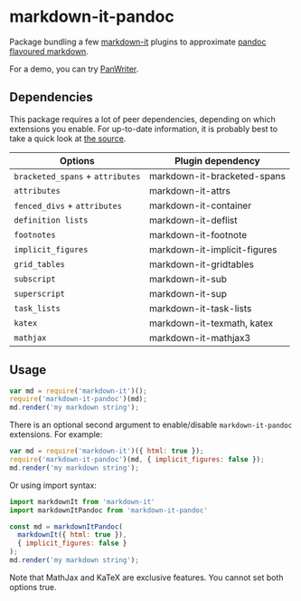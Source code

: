 # markdown-it-pandoc

Package bundling a few [markdown-it](https://github.com/markdown-it/markdown-it)
plugins to approximate [pandoc flavoured markdown](http://pandoc.org/MANUAL.html#pandocs-markdown).

For a demo, you can try [PanWriter](https://panwriter.com).

## Dependencies

This package requires a lot of peer dependencies, depending on which extensions you enable.
For up-to-date information, it is probably best to take a quick look at [the source](./index.js).

| Options                          | Plugin dependency            |
|----------------------------------|------------------------------|
| `bracketed_spans` + `attributes` | markdown-it-bracketed-spans  |
| `attributes`                     | markdown-it-attrs            |
| `fenced_divs` + `attributes`     | markdown-it-container        |
| `definition lists`               | markdown-it-deflist          |
| `footnotes`                      | markdown-it-footnote         |
| `implicit_figures`               | markdown-it-implicit-figures |
| `grid_tables`                    | markdown-it-gridtables       |
| `subscript`                      | markdown-it-sub              |
| `superscript`                    | markdown-it-sup              |
| `task_lists`                     | markdown-it-task-lists       |
| `katex`                          | markdown-it-texmath, katex   |
| `mathjax`                        | markdown-it-mathjax3         |

## Usage

```javascript
var md = require('markdown-it')();
require('markdown-it-pandoc')(md);
md.render('my markdown string');
```

There is an optional second argument to enable/disable `markdown-it-pandoc` extensions. For example:

```javascript
var md = require('markdown-it')({ html: true });
require('markdown-it-pandoc')(md, { implicit_figures: false });
md.render('my markdown string');
```

Or using import syntax:

```javascript
import markdownIt from 'markdown-it'
import markdownItPandoc from 'markdown-it-pandoc'

const md = markdownItPandoc(
  markdownIt({ html: true }),
  { implicit_figures: false }
);
md.render('my markdown string');
```
Note that MathJax and KaTeX are exclusive features.
You cannot set both options true.